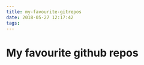 ```yaml
---
title: my-favourite-gitrepos
date: 2018-05-27 12:17:42
tags:
---
```


# My favourite github repos 

